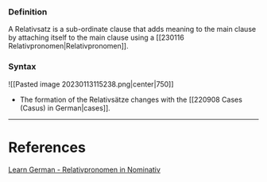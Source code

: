   
### Definition
A Relativsatz is a sub-ordinate clause that adds meaning to the main clause by attaching itself to the main clause using a [[230116 Relativpronomen|Relativpronomen]].  
### Syntax
![[Pasted image 20230113115238.png|center|750]]
- The formation of the Relativsätze changes with the [[220908 Cases (Casus) in German|cases]]. 


---
# References
[Learn German - Relativpronomen in Nominativ](https://www.youtube.com/watch?v=6CtW6EvAV4A)